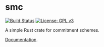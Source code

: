 # smc 

[![Build Status](https://travis-ci.com/lrusso96/smc.svg?branch=master)](https://travis-ci.com/lrusso96/smc)
[![License: GPL v3](https://img.shields.io/badge/License-GPL%20v3-blue.svg)](https://www.gnu.org/licenses/gpl-3.0)

A simple Rust crate for commitment schemes.

[Documentation](https://lrusso96.github.io/smc/smc/index.html).